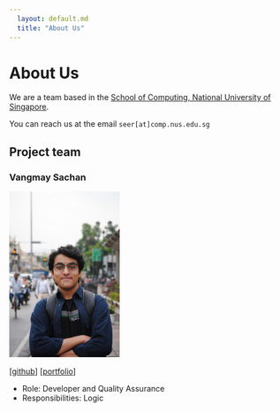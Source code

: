 ```yaml
---
  layout: default.md
  title: "About Us"
---
```


# About Us

We are a team based in the [School of Computing, National University of Singapore](http://www.comp.nus.edu.sg).

You can reach us at the email `seer[at]comp.nus.edu.sg`

## Project team

### Vangmay Sachan

<img src="images/vangmay.png" width="200px">

[[github](https://github.com/vangmay)] [[portfolio](team/vangmay.md)]

* Role: Developer and Quality Assurance
* Responsibilities: Logic
